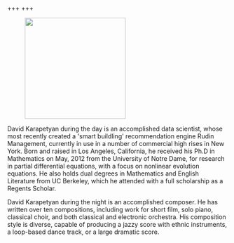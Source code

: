+++
+++
<figure>
    <img src="/images/avatar.jpeg" width="230" height="230"  />
</figure>


David Karapetyan during the day is an accomplished data scientist, whose most
recently  created  a 'smart buildling' recommendation engine Rudin Management,
currently in use in a number of commercial high rises in New York.
Born and raised in Los Angeles, California, he received
his Ph.D in Mathematics on May, 2012 from the University of Notre Dame, for 
research in partial differential equations, with a focus on nonlinear
evolution equations. He also holds dual degrees in Mathematics and English Literature
from UC Berkeley, which he attended with a full scholarship as a Regents Scholar. 

David Karapetyan during the night is an accomplished composer. He has written over ten
compositions, including work for short film, solo piano, classical choir, and both classical
and electronic orchestra. His composition style is diverse, capable of producing a jazzy score
with ethnic instruments, a loop-based dance track, or a large dramatic score. 

